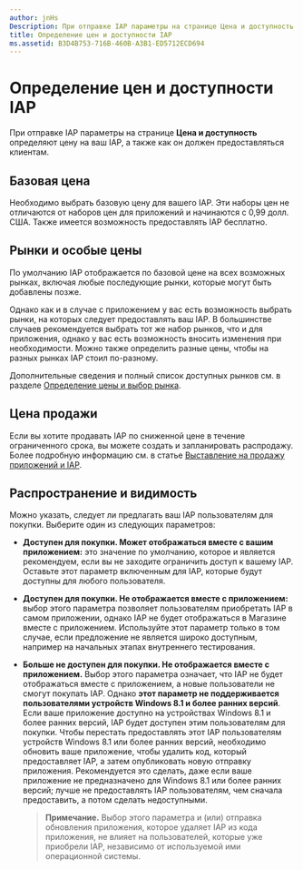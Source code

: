 ```yaml
---
author: jnHs
Description: При отправке IAP параметры на странице Цена и доступность определяют цену на ваш IAP, а также как он должен предоставляться клиентам.
title: Определение цен и доступности IAP
ms.assetid: B3D4B753-716B-460B-A3B1-ED5712ECD694
---
```


# Определение цен и доступности IAP


При отправке IAP параметры на странице **Цена и доступность** определяют цену на ваш IAP, а также как он должен предоставляться клиентам.

## Базовая цена


Необходимо выбрать базовую цену для вашего IAP. Эти наборы цен не отличаются от наборов цен для приложений и начинаются с 0,99 долл. США. Также имеется возможность предоставлять IAP бесплатно.

## Рынки и особые цены


По умолчанию IAP отображается по базовой цене на всех возможных рынках, включая любые последующие рынки, которые могут быть добавлены позже.

Однако как и в случае с приложением у вас есть возможность выбрать рынки, на которых следует предоставлять ваш IAP. В большинстве случаев рекомендуется выбрать тот же набор рынков, что и для приложения, однако у вас есть возможность вносить изменения при необходимости. Можно также определить разные цены, чтобы на разных рынках IAP стоил по-разному.

Дополнительные сведения и полный список доступных рынков см. в разделе [Определение цены и выбор рынка](define-pricing-and-market-selection.md).

## Цена продажи


Если вы хотите продавать IAP по сниженной цене в течение ограниченного срока, вы можете создать и запланировать распродажу. Более подробную информацию см. в статье [Выставление на продажу приложений и IAP](put-apps-and-iaps-on-sale.md).

## Распространение и видимость


Можно указать, следует ли предлагать ваш IAP пользователям для покупки. Выберите один из следующих параметров:

-   **Доступен для покупки. Может отображаться вместе с вашим приложением:** это значение по умолчанию, которое и является рекомендуем, если вы не заходите ограничить доступ к вашему IAP. Оставьте этот параметр включенным для IAP, которые будут доступны для любого пользователя.
-   **Доступен для покупки. Не отображается вместе с приложением:** выбор этого параметра позволяет пользователям приобретать IAP в самом приложении, однако IAP не будет отображаться в Магазине вместе с приложением. Используйте этот параметр только в том случае, если предложение не является широко доступным, например на начальных этапах внутреннего тестирования.
-   **Больше не доступен для покупки. Не отображается вместе с приложением.** Выбор этого параметра означает, что IAP не будет отображаться вместе с приложением, а новые пользователи не смогут покупать IAP. Однако **этот параметр не поддерживается пользователями устройств Windows 8.1 и более ранних версий**. Если ваше приложение доступно на устройствах Windows 8.1 и более ранних версий, IAP будет доступен этим пользователям для покупки. Чтобы перестать предоставлять этот IAP пользователям устройств Windows 8.1 или более ранних версий, необходимо обновить ваше приложение, чтобы удалить код, который предоставляет IAP, а затем опубликовать новую отправку приложения. Рекомендуется это сделать, даже если ваше приложение не предназначено для Windows 8.1 или более ранних версий; лучше не предоставлять IAP пользователям, чем сначала предоставить, а потом сделать недоступными.
    
    > **Примечание.** Выбор этого параметра и (или) отправка обновления приложения, которое удаляет IAP из кода приложения, не влияет на пользователей, которые уже приобрели IAP, независимо от используемой ими операционной системы.

     

 

 






<!--HONumber=May16_HO2-->


